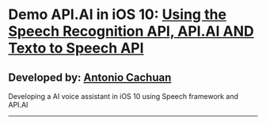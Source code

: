 # Demo API.AI in iOS 10: [Using the Speech Recognition API, API.AI AND Texto to Speech API][published url]
## Developed by: [Antonio Cachuan][instructor url]


Developing a AI voice assistant in iOS 10 using Speech framework and API.AI



------

[published url]: http://antoniocachuan.com
[instructor url]: https://www.linkedin.com/in/antoniocachuan/
